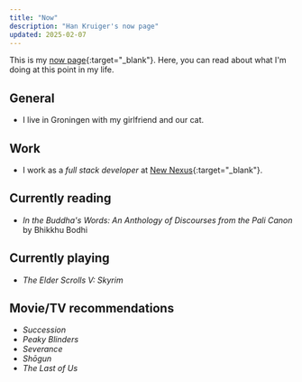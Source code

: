 ```yaml
---
title: "Now"
description: "Han Kruiger's now page"
updated: 2025-02-07
---
```


This is my [now page](https://nownownow.com/about){:target="_blank"}.
Here, you can read about what I'm doing at this point in my life.

## General

- I live in Groningen with my girlfriend and our cat. 

## Work

- I work as a *full stack developer* at [New Nexus](https://newnexus.nl/){:target="_blank"}.

## Currently reading

- *In the Buddha's Words: An Anthology of Discourses from the Pali Canon* by Bhikkhu Bodhi

## Currently playing

- *The Elder Scrolls V: Skyrim*

## Movie/TV recommendations

- *Succession*
- *Peaky Blinders*
- *Severance*
- *Shōgun*
- *The Last of Us*
